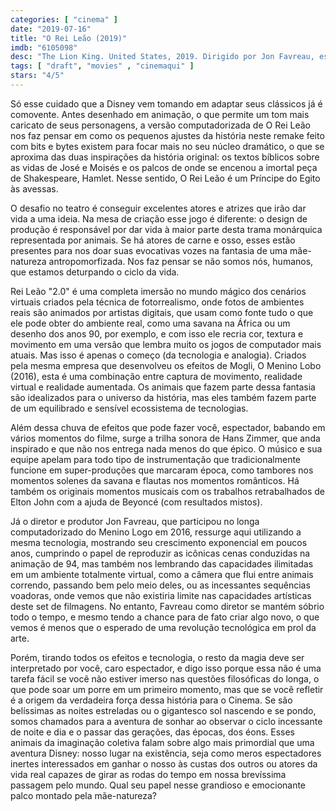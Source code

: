 ```yaml
---
categories: [ "cinema" ]
date: "2019-07-16"
title: "O Rei Leão (2019)"
imdb: "6105098"
desc: "The Lion King. United States, 2019. Dirigido por Jon Favreau, escrito por Jeff Nathanson, Brenda Chapman, Irene Mecchi. Com Chiwetel Ejiofor, John Oliver, James Earl Jones. Texto escrito para o CinemAqui."
tags: [ "draft", "movies" , "cinemaqui" ]
stars: "4/5"
---
```

Só esse cuidado que a Disney vem tomando em adaptar seus clássicos já é comovente. Antes desenhado em animação, o que permite um tom mais caricato de seus personagens, a versão computadorizada de O Rei Leão nos faz pensar em como os pequenos ajustes da história neste remake feito com bits e bytes existem para focar mais no seu núcleo dramático, o que se aproxima das duas inspirações da história original: os textos bíblicos sobre as vidas de José e Moisés e os palcos de onde se encenou a imortal peça de Shakespeare, Hamlet. Nesse sentido, O Rei Leão é um Príncipe do Egito às avessas.

O desafio no teatro é conseguir excelentes atores e atrizes que irão dar vida a uma ideia. Na mesa de criação esse jogo é diferente: o design de produção é responsável por dar vida à maior parte desta trama monárquica representada por animais. Se há atores de carne e osso, esses estão presentes para nos doar suas evocativas vozes na fantasia de uma mãe-natureza antropomorfizada. Nos faz pensar se não somos nós, humanos, que estamos deturpando o ciclo da vida.

Rei Leão "2.0" é uma completa imersão no mundo mágico dos cenários virtuais criados pela técnica de fotorrealismo, onde fotos de ambientes reais são animados por artistas digitais, que usam como fonte tudo o que ele pode obter do ambiente real, como uma savana na África ou um desenho dos anos 90, por exemplo, e com isso ele recria cor, textura e movimento em uma versão que lembra muito os jogos de computador mais atuais. Mas isso é apenas o começo (da tecnologia e analogia). Criados pela mesma empresa que desenvolveu os efeitos de Mogli, O Menino Lobo (2016), esta é uma combinação entre captura de movimento, realidade virtual e realidade aumentada. Os animais que fazem parte dessa fantasia são idealizados para o universo da história, mas eles também fazem parte de um equilibrado e sensível ecossistema de tecnologias.

Além dessa chuva de efeitos que pode fazer você, espectador, babando em vários momentos do filme, surge a trilha sonora de Hans Zimmer, que anda inspirado e que não nos entrega nada menos do que épico. O músico e sua equipe apelam para todo tipo de instrumentação que tradicionalmente funcione em super-produções que marcaram época, como tambores nos momentos solenes da savana e flautas nos momentos românticos. Há também os originais momentos musicais com os trabalhos retrabalhados de Elton John com a ajuda de Beyoncé (com resultados mistos).

Já o diretor e produtor Jon Favreau, que participou no longa computadorizado do Menino Logo em 2016, ressurge aqui utilizando a mesma tecnologia, mostrando seu crescimento exponencial em poucos anos, cumprindo o papel de reproduzir as icônicas cenas conduzidas na animação de 94, mas também nos lembrando das capacidades ilimitadas em um ambiente totalmente virtual, como a câmera que flui entre animais correndo, passando bem pelo meio deles, ou as incessantes sequências voadoras, onde vemos que não existiria limite nas capacidades artísticas deste set de filmagens. No entanto, Favreau como diretor se mantém sóbrio todo o tempo, e mesmo tendo a chance para de fato criar algo novo, o que vemos é menos que o esperado de uma revolução tecnológica em prol da arte.

Porém, tirando todos os efeitos e tecnologia, o resto da magia deve ser interpretado por você, caro espectador, e digo isso porque essa não é uma tarefa fácil se você não estiver imerso nas questões filosóficas do longa, o que pode soar um porre em um primeiro momento, mas que se você refletir é a origem da verdadeira força dessa história para o Cinema. Se são belíssimas as noites estreladas ou o gigantesco sol nascendo e se pondo, somos chamados para a aventura de sonhar ao observar o ciclo incessante de noite e dia e o passar das gerações, das épocas, dos éons. Esses animais da imaginação coletiva falam sobre algo mais primordial que uma aventura Disney: nosso lugar na existência, seja como meros espectadores inertes interessados em ganhar o nosso às custas dos outros ou atores da vida real capazes de girar as rodas do tempo em nossa brevíssima passagem pelo mundo. Qual seu papel nesse grandioso e emocionante palco montado pela mãe-natureza?
